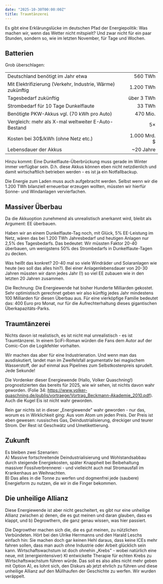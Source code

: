 ```yaml
---
date: "2025-10-30T00:00:00Z"
title: Traumtänzerei
---
```


Es gibt eine Erklärungslücke im deutschen Pfad der Energiepolitik: Was machen wir, wenn das Wetter nicht mitspielt?
Und zwar nicht für ein paar Stunden, sondern so, wie im letzten November, für Tage und Wochen.

## Batterien

Grob überschlagen:

| | |
|---|---:|
| Deutschland benötigt im Jahr etwa | 560 TWh |
| Mit Elektrifizierung (Verkehr, Industrie, Wärme) zukünftig | 1.200 TWh |
| Tagesbedarf zukünftig | über 3 TWh |
| Strombedarf für 10 Tage Dunkelflaute | 33 TWh |
| Benötigte PKW-Akkus vgl. (70 kWh pro Auto) | 470 Mio. |
| Vergleich: mehr als X-mal weltweiter E-Auto-Bestand | 5× |
| Kosten bei 30$/kWh (ohne Netz etc.) | 1.000 Mrd. $ |
| Lebensdauer der Akkus | ~20 Jahre |

Hinzu kommt: Eine Dunkelflaute-Überbrückung muss gerade im Winter immer verfügbar sein. D.h. diese Akkus können eben nicht netzdienlich und damit wirtschaftlich betrieben werden - es ist ja ein Notfallbackup.

Die Energie zum Laden muss auch aufgebracht werden. Selbst wenn wir die 1.200 TWh bilanziell erneuerbar erzeugen wollten, müssten wir hierfür Sonne- und Windanlagen vervierfachen.

## Massiver Überbau

Da die Akkuoption zunehmend als unrealistisch anerkannt wird, bleibt als Argument: EE überbauen. 

Haben wir an einem Dunkelflaute-Tag noch, mit Glück, 5% EE-Leistung im Netz, wären das bei 1.200 TWh Jahresbedarf und heutigen Anlagen nur 2,5% des Tagesbedarfs. Das bedeutet: Wir müssten Faktor 20-40 überbauen, um wenigstens 50% des Strombedarfs in Dunkelflaute-Tagen zu decken. 

Was heißt das konkret? 20-40 mal so viele Windräder und Solaranlagen wie heute (wo soll das alles hin?). Bei einer Anlagenlebensdauer von 20-30 Jahren müssten wir dann jedes Jahr (!) so viel EE zubauen wie in den letzten 20 Jahren zusammen. 

Die Rechnung: Die Energiewende hat bisher Hunderte Milliarden gekostet. Sehr optimistisch gerechnet geben wir also künftig jedes Jahr mindestens 100 Milliarden für diesen Überbau aus. Für eine vierköpfige Familie bedeutet das: 400 Euro pro Monat, nur für die Aufrechterhaltung dieses gigantischen Überkapazitäts-Parks.

## Traumtänzerei

Nichts davon ist realistisch, es ist nicht mal unrealistisch - es ist Traumtänzerei. In einem SciFi-Roman würden die Fans dem Autor auf der Comic-Con die Logikfehler vorhalten.

Wir machen das aber für eine Industrienation. Und wenn man das ausdiskutiert, landet man im Zweifelsfall argumentativ bei magischem Wasserstoff, der auf einmal aus Pipelines zum Selbstkostenpreis sprudelt. Jede Sekunde!

Die Vordenker dieser Energiewende (Hallo, Volker Quaschning!) prognostizierten das bereits für 2025, wie wir sehen, ist nichts davon wahr geworden. (Folie 34: https://www.volker-quaschning.de/publis/vortraege/Vortrag_Beckmann-Akademie_2010.pdf). Auch die Kugel Eis ist nicht wahr geworden. 

Rein gar nichts ist in dieser „Energiewende" wahr geworden - nur das, worum es in Wirklichkeit ging: Aus vom Atom um jeden Preis. Der Preis ist eben gewesen: russisches Gas, Deindustrialisierung, dreckiger und teurer Strom. Der Rest ist Geschwätz und Umetikettierung.

## Zukunft

Es bleiben zwei Szenarien:\
A) Massive fortschreitende Deindustrialisierung und Wohlstandsabbau durch steigende Energiekosten, später Knappheit bei Beibehaltung massiver Fossilverbrennerei - und vielleicht auch mal Stromausfall im Krankenhaus an Weihnachten.\
B) Das alles in die Tonne zu werfen und dogmenfrei jede (saubere) Energieform zu nutzen, die wir in die Finger bekommen.

## Die unheilige Allianz

Diese Energiewende ist aber nicht gescheitert, es gibt nur eine unheilige Allianz zwischen a) denen, die es gut meinen und daran glauben, dass es klappt, und b) Degrowthern, die ganz genau wissen, was hier passiert.

Die Degrowther machen sich die, die es gut meinen, zu nützlichen Verbündeten. Hört bei den Ulrike Herrmanns und den Harald Leschs einfach hin: Sie machen doch gar keinen Hehl daraus, dass keine ICEs mehr fahren sollen, dass man auch ohne Industrie oder Arbeit glücklich sein kann. Wirtschaftswachstum ist doch ohnehin „Krebs" - wobei natürlich eine neue, mit  (energieintensiver) KI entwickelte Therapie für echten Krebs zu Wirtschaftswachstum führen würde. Das soll es also alles nicht mehr geben mit Option A), es lohnt sich, den Diskurs ab jetzt ehrlich zu führen und diese unheilige Allianz auf den Müllhaufen der Geschichte zu werfen. Wir wurden veräppelt.